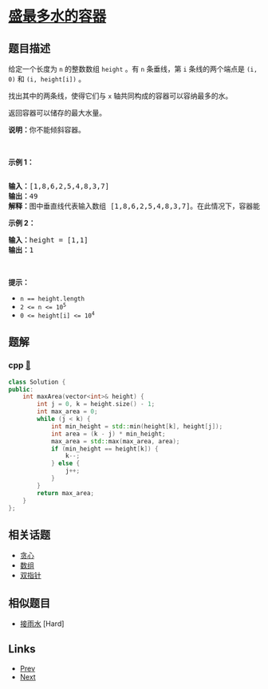 
# [盛最多水的容器](https://leetcode-cn.com/problems/container-with-most-water)

## 题目描述

<p>给定一个长度为 <code>n</code> 的整数数组&nbsp;<code>height</code>&nbsp;。有&nbsp;<code>n</code>&nbsp;条垂线，第 <code>i</code> 条线的两个端点是&nbsp;<code>(i, 0)</code>&nbsp;和&nbsp;<code>(i, height[i])</code>&nbsp;。</p>

<p>找出其中的两条线，使得它们与&nbsp;<code>x</code>&nbsp;轴共同构成的容器可以容纳最多的水。</p>

<p>返回容器可以储存的最大水量。</p>

<p><strong>说明：</strong>你不能倾斜容器。</p>

<p>&nbsp;</p>

<p><strong>示例 1：</strong></p>

<p><img alt="" src="https://aliyun-lc-upload.oss-cn-hangzhou.aliyuncs.com/aliyun-lc-upload/uploads/2018/07/25/question_11.jpg" /></p>

<pre>
<strong>输入：</strong>[1,8,6,2,5,4,8,3,7]
<strong>输出：</strong>49 
<strong>解释：</strong>图中垂直线代表输入数组 [1,8,6,2,5,4,8,3,7]。在此情况下，容器能够容纳水（表示为蓝色部分）的最大值为&nbsp;49。</pre>

<p><strong>示例 2：</strong></p>

<pre>
<strong>输入：</strong>height = [1,1]
<strong>输出：</strong>1
</pre>

<p>&nbsp;</p>

<p><strong>提示：</strong></p>

<ul>
	<li><code>n == height.length</code></li>
	<li><code>2 &lt;= n &lt;= 10<sup>5</sup></code></li>
	<li><code>0 &lt;= height[i] &lt;= 10<sup>4</sup></code></li>
</ul>


## 题解

### cpp [🔗](container-with-most-water.cpp) 
```cpp
class Solution {
public:
    int maxArea(vector<int>& height) {
        int j = 0, k = height.size() - 1;
        int max_area = 0;
        while (j < k) {
            int min_height = std::min(height[k], height[j]);
            int area = (k - j) * min_height;
            max_area = std::max(max_area, area);
            if (min_height == height[k]) {
                k--;
            } else {
                j++;
            }
        }
        return max_area;
    }
};
```


## 相关话题

- [贪心](https://leetcode-cn.com/tag/greedy) 
- [数组](https://leetcode-cn.com/tag/array) 
- [双指针](https://leetcode-cn.com/tag/two-pointers) 


## 相似题目

- [接雨水](../trapping-rain-water/README.md)  [Hard] 


## Links

- [Prev](../palindrome-number/README.md) 
- [Next](../roman-to-integer/README.md) 

